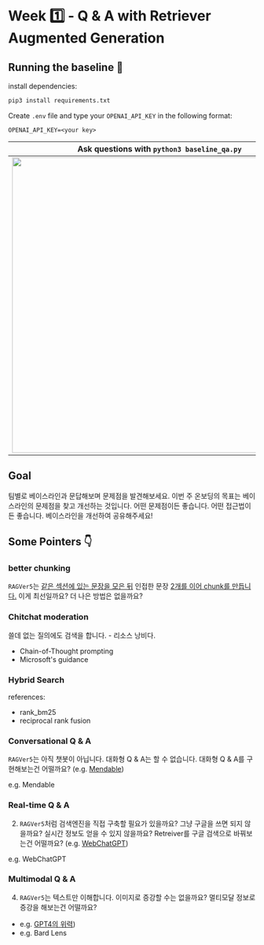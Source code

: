 # Week 1️⃣ - Q & A with Retriever Augmented Generation 

## Running the baseline 🚀

install dependencies:
```bash
pip3 install requirements.txt
```
Create `.env` file and type your `OPENAI_API_KEY` in the following format:
```
OPENAI_API_KEY=<your key>
```
Ask questions with `python3 baseline_qa.py` | 
--- | 
<a href="https://asciinema.org/a/NDDHUuBb5JQyN3Wck6TrBO6jG" target="_blank"><img src="https://asciinema.org/a/NDDHUuBb5JQyN3Wck6TrBO6jG.svg" width="600" /></a> | 

## Goal 

팀별로 베이스라인과 문답해보며 문제점을 발견해보세요. 이번 주 온보딩의 목표는 베이스라인의 문제점을 찾고 개선하는 것입니다.
어떤 문제점이든 좋습니다. 어떤 접근법이든 좋습니다. 베이스라인을 개선하여 공유해주세요!

## Some Pointers 👇


### better chunking

`RAGVer5`는 [같은 섹션에 있는 문장을 모은 뒤](https://github.com/eubinecto/tinyRAG/blob/e6bcacbca872a7e0b04c2baaf992c1126a5fbfa8/main_preprocess.py#L10-L23) 인접한 문장 [2개를 이어 chunk를 만듭니다.](https://github.com/eubinecto/tinyRAG/blob/e6bcacbca872a7e0b04c2baaf992c1126a5fbfa8/main_preprocess.py#L24-L34) 이게 최선일까요? 더 나은 방법은 없을까요? 


### Chitchat moderation
 
쓸데 없는 질의에도 검색을 합니다. - 리소스 낭비다. 

- Chain-of-Thought prompting 
- Microsoft's guidance

### Hybrid Search

references:
- rank_bm25
- reciprocal rank fusion

### Conversational Q & A

`RAGVer5`는 아직 챗봇이 아닙니다. 대화형 Q & A는 할 수 없습니다. 대화형 Q & A를 구현해보는건 어떨까요?  (e.g. [Mendable](https://www.mendable.ai))

e.g. Mendable

### Real-time Q & A

2. `RAGVer5`처럼 검색엔진을 직접 구축할 필요가 있을까요?  그냥 구글을 쓰면 되지 않을까요? 실시간 정보도 얻을 수 있지 않을까요? Retreiver를 구글 검색으로 바꿔보는건 어떨까요? (e.g. [WebChatGPT](https://chrome.google.com/webstore/detail/webchatgpt-chatgpt-with-i/lpfemeioodjbpieminkklglpmhlngfcn))

e.g. WebChatGPT

### Multimodal Q & A

4. `RAGVer5`는 텍스트만 이해합니다. 이미지로 증강할 수는 없을까요? 멀티모달 정보로 증강을 해보는건 어떨까요? 

- e.g. [GPT4의 위력](https://www.clien.net/service/board/park/17962934))
- e.g. Bard Lens
